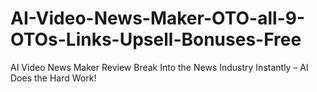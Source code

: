 # AI-Video-News-Maker-OTO-all-9-OTOs-Links-Upsell-Bonuses-Free
AI Video News Maker Review Break Into the News Industry Instantly – AI Does the Hard Work!
